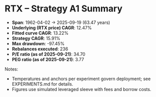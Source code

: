 # RTX – Strategy A1 Summary

- **Span**: 1962-04-02 → 2025-09-19 (63.47 years)
- **Underlying (RTX price) CAGR**: 12.47%
- **Fitted curve CAGR**: 13.22%
- **Strategy CAGR**: 15.91%
- **Max drawdown**: -97.45%
- **Rebalances executed**: 236
- **P/E ratio (as of 2025-09-21)**: 34.70
- **PEG ratio (as of 2025-09-21)**: 3.77

Notes:

- Temperatures and anchors per experiment govern deployment; see EXPERIMENTS.md for details.
- Figures use simulated leveraged sleeve with fees and borrow costs.

